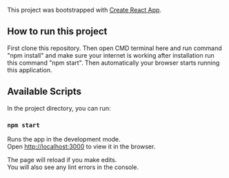 This project was bootstrapped with [Create React App](https://github.com/facebook/create-react-app).

## How to run this project

First clone this repository. Then open CMD terminal here and run command "npm install" 
and make sure your internet is working after installation run this command "npm start". 
Then automatically your browser starts running this application. 

## Available Scripts

In the project directory, you can run:

### `npm start`

Runs the app in the development mode.<br />
Open [http://localhost:3000](http://localhost:3000) to view it in the browser.

The page will reload if you make edits.<br />
You will also see any lint errors in the console.
